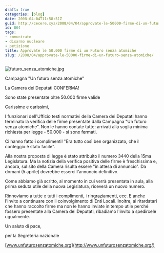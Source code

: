 ```yaml
---
draft: true
categories: [blog]
date: 2008-04-04T11:58:51Z
guid: http://cecere.xyz/2008/04/04/approvate-le-50000-firme-di-un-futuro-senza-atomiche/
id: 804
tags:
- comunicato
- disarmo nucleare
- petizione
title: Approvate le 50.000 firme di un Futuro senza atomiche
slug: /2008/04/approvate-le-50000-firme-di-un-futuro-senza-atomiche/
---
```


![futuro_senza_atomiche.jpg](http://cecere.xyz/wp-content/uploads/sites/3/2008/04/futuro_senza_atomiche.jpg)

Campagna "Un futuro senza atomiche"
  
La Camera dei Deputati CONFERMA!
  
Sono state presentate oltre 50.000 firme valide

Carissime e carissimi,

I funzionari dell'Ufficio testi normativi della Camera dei Deputati hanno terminato la verifica delle firme presentate dalla Campagna "Un futuro senza atomiche". Non le hanno contate tutte: arrivati alla soglia minima richiesta per legge - 50.000 - si sono fermati.

Ci hanno fatto i complimenti! "Era tutto così ben organizzato, che il conteggio è stato facile".

Alla nostra proposta di legge è stato attribuito il numero 3440 della 15ma Legislatura. Ma la notizia della verifica positiva delle firme è freschissima e, ancora, sul sito della Camera risulta essere "in attesa di annuncio". Da domani (5 aprile) dovrebbe esserci l'annuncio definitivo.

Come abbiamo già scritto, al momento in cui verrà presentata in aula, alla prima seduta utile della nuova Legislatura, riceverà un nuovo numero.

Rinnoviamo a tutte e tutti i complimenti, i ringraziamenti, ecc. E anche l'invito a continuare con il coinvolgimento di Enti Locali. Inoltre, ai ritardatari che hanno raccolto firme ma non le hanno inviate in tempo utile perché fossero presentate alla Camera dei Deputati, ribadiamo l'invito a spedircele ugualmente.

Un saluto di pace,
  
per la Segreteria nazionale
  
[www.unfuturosenzatomiche.org](http://www.unfuturosenzatomiche.org/)